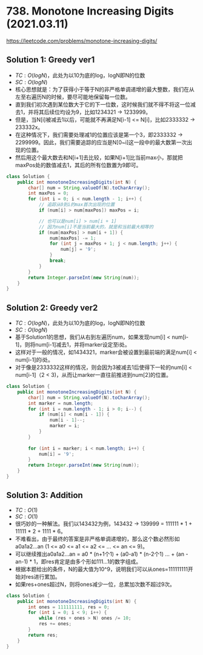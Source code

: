 # 738. Monotone Increasing Digits (2021.03.11)

https://leetcode.com/problems/monotone-increasing-digits/

## Solution 1: Greedy ver1

- $TC:O(logN)$，此处为以10为底的log，logN即N的位数
- $SC:O(logN)$
- 核心思想就是：为了获得小于等于N的非严格单调递增的最大整数，我们在从左至右遍历N的时候，要尽可能地保留每一位数。
- 直到我们初次遇到某位数大于它的下一位数，这时候我们就不得不将这一位减去1，并将其后续位均设为9，比如1234321 -> 1233999。
- 但是，当N[i]被减去1以后，可能就不再满足N[i-1] <= N[i]，比如2333332 -> 233332x。
- 在这种情况下，我们需要处理减1的位置应该是第一个3，即2333332 -> 2299999。因此，我们需要追踪的应当是N[0~i]这一段中的最大数第一次出现的位置。
- 然后用这个最大数去和N[i+1]去比较，如果N[i+1]比当前max小，那就把maxPos处的数值减去1，其后的所有位数置为9即可。

```java
class Solution {
    public int monotoneIncreasingDigits(int N) {
        char[] num = String.valueOf(N).toCharArray();
        int maxPos = 0;
        for (int i = 0; i < num.length - 1; i++) {
            // 追踪从0到i的max首次出现的位置
            if (num[i] > num[maxPos]) maxPos = i;

            // 也可以是num[i] > num[i + 1]
            // 因为num[i]不是当前最大的，就是和当前最大相等的
            if (num[maxPos] > num[i + 1]) {
                num[maxPos] -= 1;
                for (int j = maxPos + 1; j < num.length; j++) {
                    num[j] = '9';
                }
                break;
            }
        }
        return Integer.parseInt(new String(num));
    }
}
```

## Solution 2: Greedy ver2

- $TC:O(logN)$，此处为以10为底的log，logN即N的位数
- $SC:O(logN)$
- 基于Solution1的思想，我们从右到左遍历num，如果发现num[i] < num[i-1]，则将num[i-1]减去1，并将marker设定至i处。
- 这样对于一般的情况，如1434321，marker会被设置到最前端的满足num[i] < num[i-1]的i处。
- 对于像是2333332这样的情况，则会因为3被减去1后使得下一轮的num[i] < num[i-1]（2 < 3)，从而让marker一直往前推进到num[2]的位置。

```java
class Solution {
    public int monotoneIncreasingDigits(int N) {
        char[] num = String.valueOf(N).toCharArray();
        int marker = num.length;
        for (int i = num.length - 1; i > 0; i--) {
            if (num[i] < num[i - 1]) {
                num[i - 1]--;
                marker = i;
            }
        }
        
        for (int i = marker; i < num.length; i++) {
            num[i] = '9';
        }
        return Integer.parseInt(new String(num));
    }
}
```

## Solution 3: Addition

- $TC:O(1)$
- $SC:O(1)$
- 很巧妙的一种解法。我们以143432为例，143432 -> 139999 = 111111 * 1 + 11111 * 2 + 1111 * 6。
- 不难看出，由于最终的答案是非严格单调递增的，那么这个数必然形如a0a1a2...an (1 <= a0 <= a1 <= a2 <= ... <= an <= 9)。
- 可以继续推出a0a1a2...an = a0 * (n+1个1) + (a0-a1) * (n-2个1) ... + (an - an-1) * 1，即res肯定是由多个形如111...1的数字组成。
- 根据本题给出的条件，N的最大值为10^9，说明我们可以从ones=111111111开始对res进行累加。
- 如果res+ones超过N，则将ones减少一位，总累加次数不超过9次。

```java
class Solution {
    public int monotoneIncreasingDigits(int N) {
        int ones = 111111111, res = 0;
        for (int i = 0; i < 9; i++) {
            while (res + ones > N) ones /= 10;
            res += ones;
        }
        return res;
    }
}
```